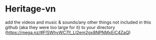 # Heritage-vn

add the videos and music & sounds/any other things not included in this github (aka they were too large for it) to your directory (https://mega.nz/#F!SWhyWC7I!_LI2em2gx8NPNMxEiC4ZaQ) 
